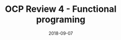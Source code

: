 ---
title: OCP Review 4 - Functional programing 
layout: post
tags: [java, ocp, functional]
date: 2018-09-07
---